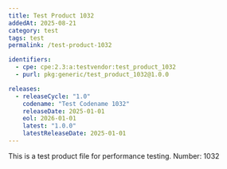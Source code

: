 ```yaml
---
title: Test Product 1032
addedAt: 2025-08-21
category: test
tags: test
permalink: /test-product-1032

identifiers:
  - cpe: cpe:2.3:a:testvendor:test_product_1032
  - purl: pkg:generic/test_product_1032@1.0.0

releases:
  - releaseCycle: "1.0"
    codename: "Test Codename 1032"
    releaseDate: 2025-01-01
    eol: 2026-01-01
    latest: "1.0.0"
    latestReleaseDate: 2025-01-01
---
```


This is a test product file for performance testing. Number: 1032
